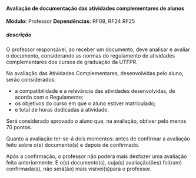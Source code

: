 #### Avaliação de documentação das atividades complementares de alunos

**Módulo:** Professor
**Dependências:** RF09, RF24 RF25
##### descrição
O professor responsável, ao receber um documento, deve analisar e avaliar o documento, considerando as normas do regulamento de atividades complementares dos cursos de graduação da UTFPR. 

Na avaliação das Atividades Complementares, desenvolvidas pelo aluno, serão considerados:
- a compatibilidade e a relevância das atividades desenvolvidas, de acordo com o Regulamento;  
- os objetivos do curso em que o aluno estiver matriculado;
- e total de horas dedicadas à atividade.

Será considerado aprovado o aluno que, na avaliação, obtiver pelo menos 70 pontos.

Quanto a avaliação ter-se-á dois momentos: antes de confirmar a avaliação feito sobre o(s) documento(s) e depois de confirmado. 

Após a confirmação, o professor não poderá mais desfazer uma avaliação feita anteriormente. E o(s) documento(s), cuja(s) avaliação(ões) foi(ram) confirmada(s), não será(ão) mais visívei(s)para o professor.